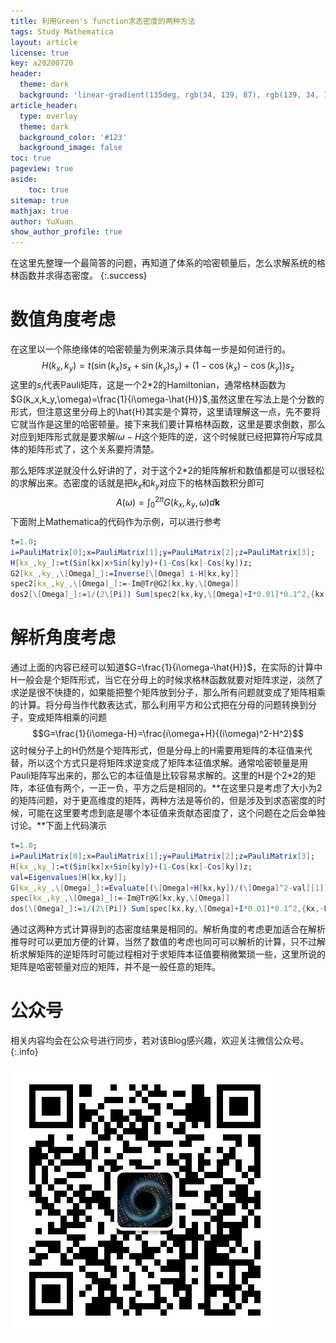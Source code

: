 ```yaml
---
title: 利用Green's function求态密度的两种方法
tags: Study Mathematica
layout: article
license: true
key: a20200720
header:
  theme: dark
  background: 'linear-gradient(135deg, rgb(34, 139, 87), rgb(139, 34, 139))'
article_header:
  type: overlay
  theme: dark
  background_color: '#123'
  background_image: false
toc: true
pageview: true
aside:
    toc: true
sitemap: true
mathjax: true
author: YuXuan
show_author_profile: true
---
```

在这里先整理一个最简答的问题，再知道了体系的哈密顿量后，怎么求解系统的格林函数并求得态密度。
{:.success}
<!--more-->
# 数值角度考虑
在这里以一个陈绝缘体的哈密顿量为例来演示具体每一步是如何进行的。
$$H(k_x,k_y)=t(\sin(k_x)s_x+\sin(k_y)s_y)+(1-\cos(k_x)-\cos(k_y))s_z$$
这里的$s_i$代表Pauli矩阵，这是一个2*2的Hamiltonian，通常格林函数为$G(k_x,k_y,\omega)=\frac{1}{i\omega-\hat{H}}$,虽然这里在写法上是个分数的形式，但注意这里分母上的\hat{H}其实是个算符，这里请理解这一点，先不要将它就当作是这里的哈密顿量。接下来我们要计算格林函数，这里是要求倒数，那么对应到矩阵形式就是要求解$i\omega-H$这个矩阵的逆，这个时候就已经把算符$\hat{H}$写成具体的矩阵形式了，这个关系要捋清楚。

那么矩阵求逆就没什么好讲的了，对于这个2*2的矩阵解析和数值都是可以很轻松的求解出来。态密度的话就是把$k_x$和$k_y$对应下的格林函数积分即可
$$A(\omega)=\int_0^{2\pi} G(k_x,k_y,\omega)d\mathbf{k}$$
下面附上Mathematica的代码作为示例，可以进行参考
```mathematica
t=1.0;
i=PauliMatrix[0];x=PauliMatrix[1];y=PauliMatrix[2];z=PauliMatrix[3];
H[kx_,ky_]:=t(Sin[kx]x+Sin[ky]y)+(1-Cos[kx]-Cos[ky])z;
G2[kx_,ky_,\[Omega]_]:=Inverse[\[Omega] i-H[kx,ky]]
spec2[kx_,ky_,\[Omega]_]:=-Im@Tr@G2[kx,ky,\[Omega]]
dos2[\[Omega]_]:=1/(2\[Pi]) Sum[spec2[kx,ky,\[Omega]+I*0.01]*0.1^2,{kx,-Pi,Pi,0.1},{ky,-Pi,Pi,0.1}]
```

# 解析角度考虑
通过上面的内容已经可以知道$G=\frac{1}{i\omega-\hat{H}}$，在实际的计算中H一般会是个矩阵形式，当它在分母上的时候求格林函数就要对矩阵求逆，淡然了求逆是很不快捷的，如果能把整个矩阵放到分子，那么所有问题就变成了矩阵相乘的计算。将分母当作代数表达式，那么利用平方和公式把在分母的问题转换到分子，变成矩阵相乘的问题
$$G=\frac{1}{i\omega-H}=\frac{i\omega+H}{(i\omega)^2-H^2}$$
这时候分子上的H仍然是个矩阵形式，但是分母上的H需要用矩阵的本征值来代替，所以这个方式只是将矩阵求逆变成了矩阵本征值求解。通常哈密顿量是用Pauli矩阵写出来的，那么它的本征值是比较容易求解的。这里的H是个2*2的矩阵，本征值有两个，一正一负，平方之后是相同的。**在这里只是考虑了大小为2的矩阵问题，对于更高维度的矩阵，两种方法是等价的，但是涉及到求态密度的时候，可能在这里要考虑到底是哪个本征值来贡献态密度了，这个问题在之后会单独讨论。**下面上代码演示
```mathematica
t=1.0;
i=PauliMatrix[0];x=PauliMatrix[1];y=PauliMatrix[2];z=PauliMatrix[3];
H[kx_,ky_]:=t(Sin[kx]x+Sin[ky]y)+(1-Cos[kx]-Cos[ky])z;
val=Eigenvalues[H[kx,ky]];
G[kx_,ky_,\[Omega]_]:=Evaluate[(\[Omega]+H[kx,ky])/(\[Omega]^2-val[[1]]^2)]
spec[kx_,ky_,\[Omega]_]:=-Im@Tr@G[kx,ky,\[Omega]]
dos[\[Omega]_]:=1/(2\[Pi]) Sum[spec[kx,ky,\[Omega]+I*0.01]*0.1^2,{kx,-Pi,Pi,0.1},{ky,-Pi,Pi,0.1}]
```
通过这两种方式计算得到的态密度结果是相同的。解析角度的考虑更加适合在解析推导时可以更加方便的计算，当然了数值的考虑也同可可以解析的计算，只不过解析求解矩阵的逆矩阵时可能过程相对于求矩阵本征值要稍微繁琐一些，这里所说的矩阵是哈密顿量对应的矩阵，并不是一般任意的矩阵。

# 公众号
相关内容均会在公众号进行同步，若对该Blog感兴趣，欢迎关注微信公众号。
{:.info}

![png](/assets/images/qrcode.jpg)